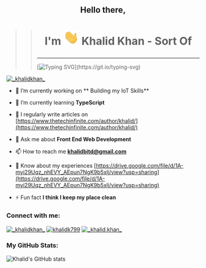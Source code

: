 ## <p align="center">Hello there,</p>
>> # <p align="center">I'm  <img src="hi.gif" width="40px"> Khalid Khan - Sort Of </p>
>> ------
>> [![Typing SVG](https://readme-typing-svg.herokuapp.com?size=18&color=FAFF0F&lines=Hey!+I+am+Khalid%2C+Welcome+to+Github!)](https://git.io/typing-svg)



<p align="left"> <a href="https://twitter.com/_khalidkhan_" target="blank"><img src="https://img.shields.io/twitter/follow/_khalidkhan_?logo=twitter&style=for-the-badge" alt="_khalidkhan_" /></a> </p>

- 🔭 I’m currently working on ** Building my IoT Skills**

- 🌱 I’m currently learning **TypeScript**


- 📝 I regularly write articles on [https://www.thetechinfinite.com/author/khalid/](https://www.thetechinfinite.com/author/khalid/)

- 💬 Ask me about **Front End Web Development**

- 📫 How to reach me **khalidbitd@gmail.com**

- 📄 Know about my experiences [https://drive.google.com/file/d/1A-myi29Uqz_nhEVY_AEpun7NgK9b5xlj/view?usp=sharing](https://drive.google.com/file/d/1A-myi29Uqz_nhEVY_AEpun7NgK9b5xlj/view?usp=sharing)

- ⚡ Fun fact **I think I keep my place clean**

<h3 align="left">Connect with me:</h3>
<p align="left">
<a href="https://twitter.com/_khalidkhan_" target="blank"><img align="center" src="https://raw.githubusercontent.com/rahuldkjain/github-profile-readme-generator/master/src/images/icons/Social/twitter.svg" alt="_khalidkhan_" height="30" width="40" /></a>
<a href="https://linkedin.com/in/khalidk799" target="blank"><img align="center" src="https://raw.githubusercontent.com/rahuldkjain/github-profile-readme-generator/master/src/images/icons/Social/linked-in-alt.svg" alt="khalidk799" height="30" width="40" /></a>
<a href="https://instagram.com/_khalid.khan_" target="blank"><img align="center" src="https://raw.githubusercontent.com/rahuldkjain/github-profile-readme-generator/master/src/images/icons/Social/instagram.svg" alt="_khalid.khan_" height="30" width="40" /></a>
</p>

<h3 aligh="center"> My GitHub Stats: </h3>
<p aligh="center">
  
  ![Khalid's GitHub stats](https://github-readme-stats.vercel.app/api?username=khalidk799)
  
  </p>
  



